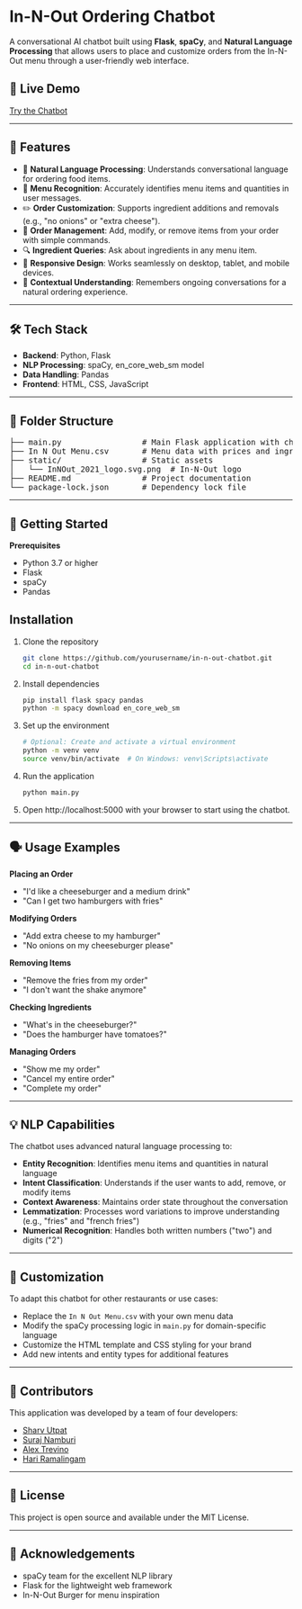 # In-N-Out Ordering Chatbot
A conversational AI chatbot built using **Flask**, **spaCy**, and **Natural Language Processing** that allows users to place and customize orders from the In-N-Out menu through a user-friendly web interface.

## 🤖 Live Demo
[Try the Chatbot](https://innoutchatbox.onrender.com/) <!-- Replace with your actual deployment link when available -->

---

## 🚀 Features
- 💬 **Natural Language Processing**: Understands conversational language for ordering food items.
- 🍔 **Menu Recognition**: Accurately identifies menu items and quantities in user messages.
- ✏️ **Order Customization**: Supports ingredient additions and removals (e.g., "no onions" or "extra cheese").
- 🛒 **Order Management**: Add, modify, or remove items from your order with simple commands.
- 🔍 **Ingredient Queries**: Ask about ingredients in any menu item.
- 📱 **Responsive Design**: Works seamlessly on desktop, tablet, and mobile devices.
- 🧠 **Contextual Understanding**: Remembers ongoing conversations for a natural ordering experience.

---

## 🛠️ Tech Stack
- **Backend**: Python, Flask
- **NLP Processing**: spaCy, en_core_web_sm model
- **Data Handling**: Pandas
- **Frontend**: HTML, CSS, JavaScript

---

## 📁 Folder Structure
<pre lang="markdown">
├── main.py                 # Main Flask application with chatbot logic
├── In N Out Menu.csv       # Menu data with prices and ingredients
├── static/                 # Static assets
│   └── InNOut_2021_logo.svg.png  # In-N-Out logo
├── README.md               # Project documentation
└── package-lock.json       # Dependency lock file
</pre>

---

## 🚀 Getting Started

**Prerequisites**

* Python 3.7 or higher
* Flask
* spaCy
* Pandas

## Installation

1. Clone the repository

   ```bash
   git clone https://github.com/yourusername/in-n-out-chatbot.git
   cd in-n-out-chatbot

2. Install dependencies
   
   ```bash
   pip install flask spacy pandas
   python -m spacy download en_core_web_sm

3. Set up the environment
   ```bash
   # Optional: Create and activate a virtual environment
   python -m venv venv
   source venv/bin/activate  # On Windows: venv\Scripts\activate

4. Run the application
   ```bash
   python main.py
   ```
   
6. Open http://localhost:5000 with your browser to start using the chatbot.

---

## 🗣️ Usage Examples

**Placing an Order**
- "I'd like a cheeseburger and a medium drink"
- "Can I get two hamburgers with fries"

**Modifying Orders**
- "Add extra cheese to my hamburger"
- "No onions on my cheeseburger please"

**Removing Items**
- "Remove the fries from my order"
- "I don't want the shake anymore"

**Checking Ingredients**
- "What's in the cheeseburger?"
- "Does the hamburger have tomatoes?"

**Managing Orders**
- "Show me my order"
- "Cancel my entire order"
- "Complete my order"

---

## 💡 NLP Capabilities

The chatbot uses advanced natural language processing to:

* **Entity Recognition**: Identifies menu items and quantities in natural language
* **Intent Classification**: Understands if the user wants to add, remove, or modify items
* **Context Awareness**: Maintains order state throughout the conversation
* **Lemmatization**: Processes word variations to improve understanding (e.g., "fries" and "french fries")
* **Numerical Recognition**: Handles both written numbers ("two") and digits ("2")

---

## 🔧 Customization

To adapt this chatbot for other restaurants or use cases:

* Replace the `In N Out Menu.csv` with your own menu data
* Modify the spaCy processing logic in `main.py` for domain-specific language
* Customize the HTML template and CSS styling for your brand
* Add new intents and entity types for additional features

---

## 👥 Contributors

This application was developed by a team of four developers:
- [Sharv Utpat](https://github.com/sutpat1)
- [Suraj Namburi](https://github.com/SurajNamburi)
- [Alex Trevino](https://github.com/alexhdz14)
- [Hari Ramalingam]()

---

## 📄 License

This project is open source and available under the MIT License.

---

## 🤝 Acknowledgements

* spaCy team for the excellent NLP library
* Flask for the lightweight web framework
* In-N-Out Burger for menu inspiration
